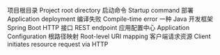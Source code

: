 项目根目录 Project root directory
启动命令 Startup command
部署 Application deployment
编译失败 Compile-time error
一种 Java 开发框架 Spring Boot
HTTP 接口 REST endpoint
应用配置中心 Application Configuration
根路径映射 Root-level URI mapping
客户端请求资源 Client initiates resource request via HTTP